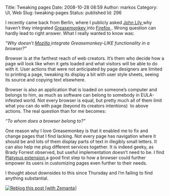 Title: Tweaking pages
Date: 2008-10-28 08:59
Author: markos
Category: UI, Web
Slug: tweaking-pages
Status: published
Id: 296

<html>
 <body>
  <div>
   <p>
    I recently came back from Berlin, where I publicly asked
    <a href="http://john.jubjubs.net/" title="John's homepage">
     John Lily
    </a>
    why haven’t they integrated
    <a class="zem_slink" href="http://www.greasespot.net/" rel="homepage" title="Greasemonkey">
     Greasemonkey
    </a>
    into
    <a class="zem_slink" href="http://www.mozilla.com/en-US/firefox/" rel="homepage" title="Firefox">
     Firefox
    </a>
    . Wrong question can hardly lead to right answer. What I really wanted to know was:
   </p>
   <p>
    <em>
     “Why doesn’t
     <a class="zem_slink" href="http://mozilla.com" rel="homepage" title="Mozilla">
      Mozilla
     </a>
     integrate Greasemonkey-LIKE functionality in a browser?”
    </em>
   </p>
   <p>
    Browser is at the farthest reach of web creators. It’s them who decide how a page will look like when it gets loaded and what visitors will be able to do with it. User actions that were not anticipated by page designers are limited to printing a page, tweaking its display a bit with user style sheets, seeing its source and copying text elsewhere.
   </p>
   <p>
    Browser is also an application that is loaded on someone’s computer and belongs to him, as much as software can belong to somebody in EULA-infested world. Not every browser is equal, but pretty much all of them limit what you can do with page (beyond its creators intentions)  to above actions. The real question than for me becomes:
   </p>
   <p>
    <em>
     “To whom does a browser belong to?”
    </em>
   </p>
   <p>
    One reason why I love Greasemonkey is that it enabled me to fix and change pages that I find lacking. Not every page has navigation where it should be and lots of them display parts of text in illegibly small letters. It can also help me plug different services together. It is indeed geeky, as Brady Forrest observed, but useful implementation doesn’t need to be. I find
    <a href="http://platypus.mozdev.org/">
     Platypus extension
    </a>
    a good first step to how a browser could further empower its users in customizing pages even further to their needs.
   </p>
   <p>
    I thought about downsides to this since Thursday and I’m failing to find anything substantial.
   </p>
   <div class="zemanta-pixie">
    <a class="zemanta-pixie-a" href="http://reblog.zemanta.com/zemified/371a642d-6da1-4089-8b93-ef701f1cdb08/" title="Zemified by Zemanta">
     <img alt="Reblog this post [with Zemanta]" class="zemanta-pixie-img" src="http://img.zemanta.com/reblog_e.png?x-id=371a642d-6da1-4089-8b93-ef701f1cdb08"/>
    </a>
   </div>
  </div>
 </body>
</html>